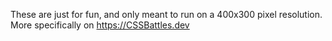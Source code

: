 These are just for fun, and only meant to run on a 400x300 pixel resolution. More specifically on https://CSSBattles.dev